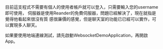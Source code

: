 目前這支程式不需要有個人的使用者帳戶就可以登入，只需要輸入您的username即可使用，
伺服器是使用Reander的免費伺服器，問題已經解決了，現在就指是覺得他看起來很沒有質
感很廉價的感覺，但是聊天室的功能已已經可以實作，可以實現多人聊天。


如果要使用地端連線測試，請先啟動WebsocketDemoApplication，再開啟App。
